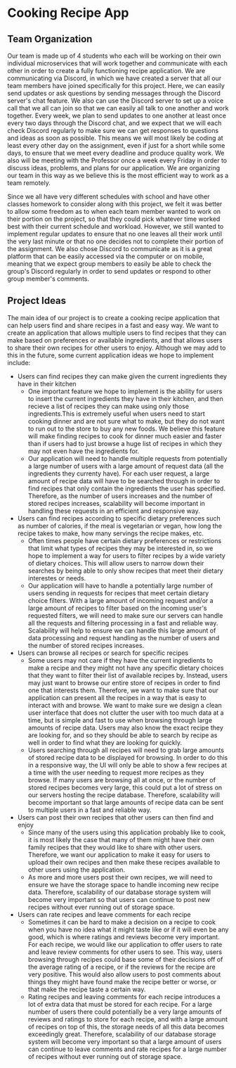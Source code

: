 # Cooking Recipe App

## Team Organization
Our team is made up of 4 students who each will be working on their own individual microservices that will work together and communicate with each other in order to create a fully functioning recipe application. We are communicating via Discord, in which we have created a server that all our team members have joined specifically for this project. Here, we can easily send updates or ask questions by sending messages through the Discord server's chat feature. We also can use the Discord server to set up a voice call that we all can join so that we can easily all talk to one another and work together. Every week, we plan to send updates to one another at least once every two days through the Discord chat, and we expect that we will each check Discord regularly to make sure we can get responses to questions and ideas as soon as possible. This means we will most likely be coding at least every other day on the assignment, even if just for a short while some days, to ensure that we meet every deadline and produce quality work. We also will be meeting with the Professor once a week every Friday in order to discuss ideas, problems, and plans for our application. We are organizing our team in this way as we believe this is the most efficient way to work as a team remotely. 

Since we all have very different schedules with school and have other classes homework to consider along with this project, we felt it was better to allow some freedom as to when each team member wanted to work on their portion on the project, so that they could pick whatever time worked best with their current schedule and workload. However, we still wanted to implement regular updates to ensure that no one leaves all their work until the very last minute or that no one decides not to complete their portion of the assignment. We also chose Discord to communicate as it is a great platform that can be easily accessed via the computer or on mobile, meaning that we expect group members to easily be able to check the group's Discord regularly in order to send updates or respond to other group member's comments. 

## Project Ideas
The main idea of our project is to create a cooking recipe application that can help users find and share recipes in a fast and easy way. We want to create an application that allows multiple users to find recipes that they can make based on preferences or available ingredients, and that allows users to share their own recipes for other users to enjoy. Although we may add to this in the future, some current application ideas we hope to implement include:

* Users can find recipes they can make given the current ingredients they have in their kitchen
    * One important feature we hope to implement is the ability for users to insert the current ingredients they have in their kitchen, and then recieve a list of recipes they can make using only those ingredients.This is extremely useful when users need to start cooking dinner and are not sure what to make, but they do not want to run out to the store to buy any new foods. We believe this feature will make finding recipes to cook for dinner much easier and faster than if users had to just browse a huge list of recipes in which they may not even have the ingredients for. 
    * Our application will need to handle multiple requests from potentially a large number of users with a large amount of request data (all the ingredients they currenty have). For each user request, a large amount of recipe data will have to be searched through in order to find recipes that only contain the ingredients the user has specified. Therefore, as the number of users increases and the number of stored recipes increases, scalability will become important in handling these requests in an efficient and responsive way. 
* Users can find recipes according to specific dietary preferences such as number of calories, if the meal is vegetarian or vegan, how long the recipe takes to make, how many servings the recipe makes, etc.
    * Often times people have certain dietary preferences or restrictions that limit what types of recipes they may be interested in, so we hope to implement a way for users to filter recipes by a wide variety of dietary choices. This will allow users to narrow down their searches by being able to only show recipes that meet their dietary interestes or needs. 
    * Our application will have to handle a potentially large number of users sending in requests for recipes that meet certain dietary choice filters. With a large amount of incoming request and/or a large amount of recipes to filter based on the incoming user's requested filters, we will need to make sure our servers can handle all the requests and filtering processing in a fast and reliable way. Scalability will help to ensure we can handle this large amount of data processing and request handling as the number of users and the number of stored recipes increases.
* Users can browse all recipes or search for specific recipes 
    * Some users may not care if they have the current ingredients to make a recipe and they might not have any specific dietary choices that they want to filter their list of available recipes by. Instead, users may just want to browse our entire store of recipes in order to find one that interests them. Therefore, we want to make sure that our application can present all the recipes in a way that is easy to interact with and browse. We want to make sure we design a clean user interface that does not clutter the user with too much data at a time, but is simple and fast to use when browsing through large amounts of recipe data. Users may also know the exact recipe they are looking for, and so they should be able to search by recipe as well in order to find what they are looking for quickly.
    * Users searching through all recipes will need to grab large amounts of stored recipe data to be displayed for browsing. In order to do this in a responsive way, the UI will only be able to show a few recipes at a time with the user needing to request more recipes as they browse. If many users are browsing all at once, or the number of stored recipes becomes very large, this could put a lot of stress on our servers hosting the recipe database. Therefore, scalability will become important so that large amounts of recipe data can be sent to multiple users in a fast and reliable way. 
* Users can post their own recipes that other users can then find and enjoy
    * Since many of the users using this application probably like to cook, it is most likely the case that many of them might have their own family recipes that they would like to share with other users. Therefore, we want our application to make it easy for users to upload their own recipes and then make these recipes available to other users using the application. 
    * As more and more users post their own recipes, we will need to ensure we have the storage space to handle incoming new recipe data. Therefore, scalability of our database storage system will become very important so that users can continue to post new recipes without ever running out of storage space. 
* Users can rate recipes and leave comments for each recipe
    * Sometimes it can be hard to make a decision on a recipe to cook when you have no idea what it might taste like or if it will even be any good, which is where ratings and reviews become very important. For each recipe, we would like our application to offer users to rate and leave review comments for other users to see. This way, users browsing through recipes could base some of their decisions off of the average rating of a recipe, or if the reviews for the recipe are very positive. This would also allow users to post comments about things they might have found make the recipe better or worse, or that make the recipe taste a certain way. 
    * Rating recipes and leaving comments for each recipe introduces a lot of extra data that must be stored for each recipe. For a large number of users there could potentially be a very large amounts of reviews and ratings to store for each recipe, and with a large amount of recipes on top of this, the storage needs of all this data becomes exceedingly great. Therefore, scalability of our database storage system will become very important so that a large amount of users can continue to leave comments and rate recipes for a large number of recipes without ever running out of storage space. 